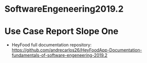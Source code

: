 # SoftwareEngeneering2019.2
# Use Case Report Slope One
- HeyFood full documentation repository: https://github.com/andrecarlos26/HeyFoodApp-Documentation-fundamentals-of-software-engeneering-2019.2

